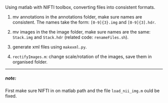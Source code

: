 Using matlab with NIFTI toolbox, converting files into consistent formats.

1. mv annotations in the annotations folder, make sure names are consistent. The names take the form:
`[0-9]{3}.img` and `[0-9]{3].hdr`.

2. mv images in the the image folder, make sure names are the same: `Stack.img` and `Stack.hdr`
(related code: `renameFiles.sh`).

3. generate xml files using `makexml.py`.

4. `rectifyImages.m`: change scale/rotation of the images, save them in organised folder.
- - -
##### note:
First make sure NIFTI in on matlab path and the file `load_nii_img.m` ould be fixed.
